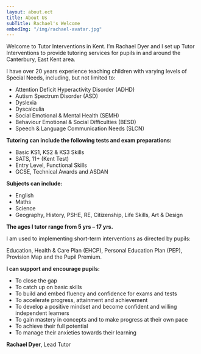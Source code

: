 ```yaml
---
layout: about.ect
title: About Us
subTitle: Rachael's Welcome
embedImg: "/img/rachael-avatar.jpg"
---
```

Welcome to Tutor Interventions in Kent. I’m Rachael Dyer and I set up Tutor Interventions to provide tutoring services for pupils in and around the Canterbury, East Kent area.

I have over 20 years experience teaching children with varying levels of Special Needs, including, but not limited to:

* Attention Deficit Hyperactivity Disorder (ADHD)
* Autism Spectrum Disorder (ASD)
* Dyslexia
* Dyscalculia
* Social Emotional & Mental Health (SEMH)
* Behaviour Emotional & Social Difficulties (BESD)
* Speech & Language Communication Needs (SLCN)

**Tutoring can include the following tests and exam preparations:**

* Basic KS1, KS2 & KS3 Skills
* SATS, 11+ (Kent Test)
* Entry Level, Functional Skills
* GCSE, Technical Awards and ASDAN

**Subjects can include:**

* English
* Maths
* Science
* Geography, History, PSHE, RE, Citizenship, Life Skills, Art & Design

**The ages I tutor range from 5 yrs – 17 yrs.**

I am used to implementing short-term interventions as directed by pupils:

Education, Health & Care Plan (EHCP), Personal Education Plan (PEP), Provision Map and the Pupil Premium.

**I can support and encourage pupils:**

* To close the gap
* To catch up on basic skills
* To build and embed fluency and confidence for exams and tests
* To accelerate progress, attainment and achievement
* To develop a positive mindset and become confident and willing independent learners
* To gain mastery in concepts and to make progress at their own pace
* To achieve their full potential
* To manage their anxieties towards their learning

**Rachael Dyer**, Lead Tutor

